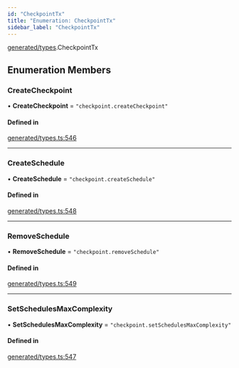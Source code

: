 ```yaml
---
id: "CheckpointTx"
title: "Enumeration: CheckpointTx"
sidebar_label: "CheckpointTx"
---
```


[generated/types](../../../../modules/Generated/Types/Types.md).CheckpointTx

## Enumeration Members

### CreateCheckpoint

• **CreateCheckpoint** = ``"checkpoint.createCheckpoint"``

#### Defined in

[generated/types.ts:546](https://github.com/PolymeshAssociation/polymesh-sdk/blob/d4e2c127f/src/generated/types.ts#L546)

___

### CreateSchedule

• **CreateSchedule** = ``"checkpoint.createSchedule"``

#### Defined in

[generated/types.ts:548](https://github.com/PolymeshAssociation/polymesh-sdk/blob/d4e2c127f/src/generated/types.ts#L548)

___

### RemoveSchedule

• **RemoveSchedule** = ``"checkpoint.removeSchedule"``

#### Defined in

[generated/types.ts:549](https://github.com/PolymeshAssociation/polymesh-sdk/blob/d4e2c127f/src/generated/types.ts#L549)

___

### SetSchedulesMaxComplexity

• **SetSchedulesMaxComplexity** = ``"checkpoint.setSchedulesMaxComplexity"``

#### Defined in

[generated/types.ts:547](https://github.com/PolymeshAssociation/polymesh-sdk/blob/d4e2c127f/src/generated/types.ts#L547)
